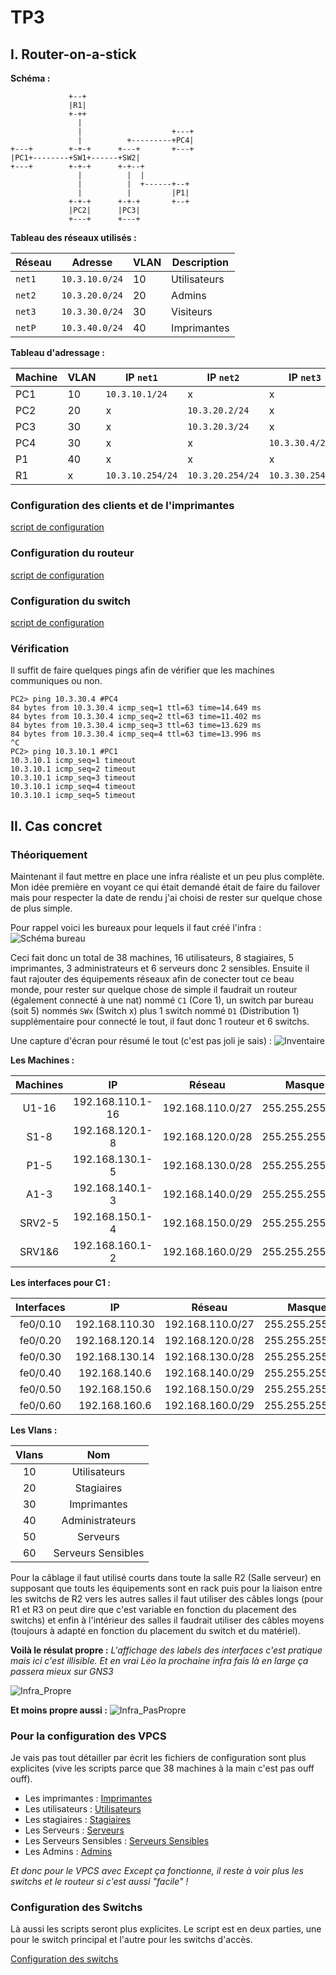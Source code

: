 # TP3

## I. Router-on-a-stick

**Schéma :**

``` ascii
             +--+
             |R1|
             +-++
               |
               |                    +---+
               |          +---------+PC4|
+---+        +-+-+      +---+       +---+
|PC1+--------+SW1+------+SW2|
+---+        +-+-+      +-+--+
               |          |  |
               |          |  +------+--+
               |          |         |P1|
             +-+-+      +-+-+       +--+
             |PC2|      |PC3|
             +---+      +---+
```

**Tableau des réseaux utilisés :**

Réseau | Adresse | VLAN | Description
--- | --- | --- | ---
`net1` | `10.3.10.0/24` | 10 | Utilisateurs
`net2` | `10.3.20.0/24` | 20 | Admins
`net3` | `10.3.30.0/24` | 30 | Visiteurs
`netP` | `10.3.40.0/24` | 40 | Imprimantes

**Tableau d'adressage :**

Machine | VLAN | IP `net1` | IP `net2` | IP `net3` |  IP `netP`
--- | --- | --- | --- | --- | ---
PC1 | 10 | `10.3.10.1/24` | x | x | x
PC2 | 20 | x | `10.3.20.2/24` | x | x | x
PC3 | 30 | x | `10.3.20.3/24` | x | x | x
PC4 | 30 | x | x |  `10.3.30.4/24` | x | x
P1 | 40 | x | x | x | `10.3.40.1/24`
R1 | x |  `10.3.10.254/24` | `10.3.20.254/24` | `10.3.30.254/24` | `10.3.40.254/24`

### Configuration des clients et de l'imprimantes

[script de configuration](./I/VPCS.sh)

### Configuration du routeur

[script de configuration](./I/Router.sh)

### Configuration du switch

[script de configuration](./I/Switch.sh)

### Vérification

Il suffit de faire quelques pings afin de vérifier que les machines communiques ou non.

```cisco
PC2> ping 10.3.30.4 #PC4
84 bytes from 10.3.30.4 icmp_seq=1 ttl=63 time=14.649 ms
84 bytes from 10.3.30.4 icmp_seq=2 ttl=63 time=11.402 ms
84 bytes from 10.3.30.4 icmp_seq=3 ttl=63 time=13.629 ms
84 bytes from 10.3.30.4 icmp_seq=4 ttl=63 time=13.996 ms
^C
PC2> ping 10.3.10.1 #PC1
10.3.10.1 icmp_seq=1 timeout
10.3.10.1 icmp_seq=2 timeout
10.3.10.1 icmp_seq=3 timeout
10.3.10.1 icmp_seq=4 timeout
10.3.10.1 icmp_seq=5 timeout
```

## II. Cas concret

### Théoriquement

Maintenant il faut mettre en place une infra réaliste et un peu plus complète.\
Mon idée première en voyant ce qui était demandé était de faire du failover mais pour respecter la date de rendu j'ai choisi de rester sur quelque chose de plus simple.

Pour rappel voici les bureaux pour lequels il faut créé l'infra :
![Schéma bureau](img/schema.png)

Ceci fait donc un total de 38 machines, 16 utilisateurs, 8 stagiaires, 5 imprimantes, 3 administrateurs et 6 serveurs donc 2 sensibles. Ensuite il faut rajouter des équipements réseaux afin de conecter tout ce beau monde, pour rester sur quelque chose de simple il faudrait un routeur (également connecté à une nat) nommé `C1` (Core 1), un switch par bureau (soit 5) nommés `SWx` (Switch x) plus 1 switch nommé `D1` (Distribution 1) supplémentaire pour connecté le tout, il faut donc 1 routeur et 6 switchs.

Une capture d'écran pour résumé le tout (c'est pas joli je sais) :
![Inventaire](img/inventaire.png)

**Les Machines :**

| Machines | IP               | Réseau           | Masque          | Vlan |
|:--------:|:----------------:|:----------------:|:---------------:|:----:|
| U1-16    | 192.168.110.1-16 | 192.168.110.0/27 | 255.255.255.224 | 10   |
| S1-8     | 192.168.120.1-8  | 192.168.120.0/28 | 255.255.255.240 | 20   |
| P1-5     | 192.168.130.1-5  | 192.168.130.0/28 | 255.255.255.240 | 30   |
| A1-3     | 192.168.140.1-3  | 192.168.140.0/29 | 255.255.255.248 | 40   |
| SRV2-5   | 192.168.150.1-4  | 192.168.150.0/29 | 255.255.255.248 | 50   |
| SRV1&6   | 192.168.160.1-2  | 192.168.160.0/29 | 255.255.255.248 | 60   |

**Les interfaces pour C1 :**

| Interfaces | IP               | Réseau           | Masque          | Vlan |
|:----------:|:----------------:|:----------------:|:---------------:|:----:|
|  fe0/0.10  | 192.168.110.30   | 192.168.110.0/27 | 255.255.255.224 | 10   |
|  fe0/0.20  | 192.168.120.14   | 192.168.120.0/28 | 255.255.255.240 | 20   |
|  fe0/0.30  | 192.168.130.14   | 192.168.130.0/28 | 255.255.255.240 | 30   |
|  fe0/0.40  | 192.168.140.6    | 192.168.140.0/29 | 255.255.255.248 | 40   |
|  fe0/0.50  | 192.168.150.6    | 192.168.150.0/29 | 255.255.255.248 | 50   |
|  fe0/0.60  | 192.168.160.6    | 192.168.160.0/29 | 255.255.255.248 | 60   |

**Les Vlans :**

| Vlans | Nom                |
|:-----:|:------------------:|
| 10    | Utilisateurs       |
| 20    | Stagiaires         |
| 30    | Imprimantes        |
| 40    | Administrateurs    |
| 50    | Serveurs           |
| 60    | Serveurs Sensibles |

Pour la câblage il faut utilisé courts dans toute la salle R2 (Salle serveur) en supposant que touts les équipements sont en rack puis pour la liaison entre les switchs de R2 vers les autres salles il faut utiliser des câbles longs (pour R1 et R3 on peut dire que c'est variable en fonction du placement des switchs) et enfin à l'intérieur des salles il faudrait utiliser des câbles moyens (toujours à adapté en fonction du placement du switch et du matériel).

**Voilà le résulat propre :**
*L'affichage des labels des interfaces c'est pratique mais ici c'est illisible.*
*Et en vrai Léo la prochaine infra fais là en large ça passera mieux sur GNS3*

![Infra_Propre](img/infra_propre.png)

**Et moins propre aussi :**
![Infra_PasPropre](img/infra_paspropre.png)

### Pour la configuration des VPCS

Je vais pas tout détailler par écrit les fichiers de configuration sont plus explicites (vive les scripts parce que 38 machines à la main c'est pas ouff ouff).

- Les imprimantes :
[Imprimantes](II/Printer.sh)
- Les utilisateurs :
[Utilisateurs](II/Users.sh)
- Les stagiaires :
[Stagiaires](II/Stagiaires.sh)
- Les Serveurs :
[Serveurs](II/Servers.sh)
- Les Serveurs Sensibles :
[Serveurs Sensibles](II/Servers_Sensibles.sh)
- Les Admins :
[Admins](II/Admins.sh)

*Et donc pour le VPCS avec Except ça fonctionne, il reste à voir plus les switchs et le routeur si c'est aussi "facile" !*

### Configuration des Switchs

Là aussi les scripts seront plus explicites. Le script est en deux parties, une pour le switch principal et l'autre pour les switchs d'accès.

[Configuration des switchs](II/Init_Switch.sh)
